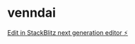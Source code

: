 # venndai

[Edit in StackBlitz next generation editor ⚡️](https://stackblitz.com/~/github.com/DanielxGomes/venndai)